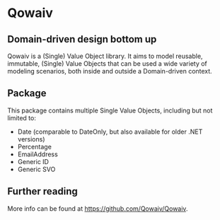 ﻿# Qowaiv

## Domain-driven design bottom up
Qowaiv is a (Single) Value Object library. It aims to model reusable, immutable,
(Single) Value Objects that can be used a wide variety of modeling scenarios,
both inside and outside a Domain-driven context.

## Package
This package contains multiple Single Value Objects, including but not limited to:
- Date (comparable to DateOnly, but also available for older .NET versions)
- Percentage
- EmailAddress
- Generic ID
- Generic SVO

## Further reading
More info can be found at https://github.com/Qowaiv/Qowaiv.

